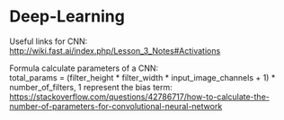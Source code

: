 # Deep-Learning

Useful links for CNN:<br>http://wiki.fast.ai/index.php/Lesson_3_Notes#Activations

Formula calculate parameters of a CNN:<br>total_params = (filter_height * filter_width * input_image_channels + 1) * number_of_filters, 1 represent the bias term: https://stackoverflow.com/questions/42786717/how-to-calculate-the-number-of-parameters-for-convolutional-neural-network
